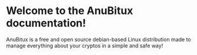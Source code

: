 # Welcome to the AnuBitux documentation!

AnuBitux is a free and open source debian-based Linux distribution made to manage everything about your cryptos in a simple and safe way!
